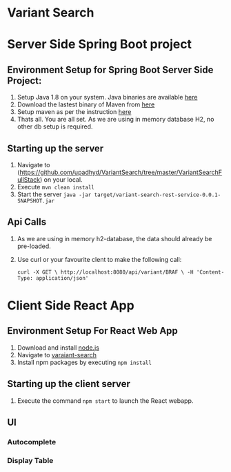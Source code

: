 # Variant Search

# Server Side Spring Boot project

## Environment Setup for Spring Boot Server Side Project:

1. Setup Java 1.8 on your system. Java binaries are available [here](https://www.oracle.com/technetwork/java/javase/downloads/jdk8-downloads-2133151.html)
2. Download the lastest binary of Maven from [here](https://maven.apache.org/download.cgi)
3. Setup maven as per the instruction [here](https://maven.apache.org/install.html)
4. Thats all. You are all set. As we are using in memory database H2, no other db setup is required.

## Starting up the server

1. Navigate to (https://github.com/upadhyd/VariantSearch/tree/master/VariantSearchFullStack) on your local.
2. Execute `mvn clean install`
3. Start the server `java -jar target/variant-search-rest-service-0.0.1-SNAPSHOT.jar`

## Api Calls

1. As we are using in memory h2-database, the data should already be pre-loaded.
2. Use curl or your favourite clent to make the following call:

   `curl -X GET \ http://localhost:8080/api/variant/BRAF \ -H 'Content-Type: application/json'`

# Client Side React App

## Environment Setup For React Web App

1. Download and install [node.js](https://nodejs.org/en/download/)
2. Navigate to [varaiant-search](https://github.com/upadhyd/VariantSearch/tree/master/varaiant-search)
3. Install npm packages by executing `npm install`

## Starting up the client server

1. Execute the command `npm start` to launch the React webapp.

## UI

### Autocomplete

### Display Table
